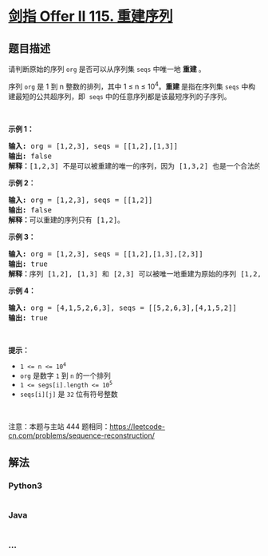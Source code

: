 # [剑指 Offer II 115. 重建序列](https://leetcode-cn.com/problems/ur2n8P)

## 题目描述

<!-- 这里写题目描述 -->

<p>请判断原始的序列&nbsp;<code>org</code>&nbsp;是否可以从序列集&nbsp;<code>seqs</code>&nbsp;中唯一地 <strong>重建&nbsp;</strong>。</p>

<p>序列&nbsp;<code>org</code>&nbsp;是 1 到 n 整数的排列，其中 1 &le; n &le; 10<sup>4</sup>。<strong>重建&nbsp;</strong>是指在序列集 <code>seqs</code> 中构建最短的公共超序列，即&nbsp;&nbsp;<code>seqs</code>&nbsp;中的任意序列都是该最短序列的子序列。</p>

<p>&nbsp;</p>

<p><strong>示例 1：</strong></p>

<pre>
<strong>输入: </strong>org = [1,2,3], seqs = [[1,2],[1,3]]
<strong>输出: </strong>false
<strong>解释：</strong>[1,2,3] 不是可以被重建的唯一的序列，因为 [1,3,2] 也是一个合法的序列。
</pre>

<p><strong>示例 2：</strong></p>

<pre>
<strong>输入: </strong>org = [1,2,3], seqs = [[1,2]]
<strong>输出: </strong>false
<strong>解释：</strong>可以重建的序列只有 [1,2]。
</pre>

<p><strong>示例 3：</strong></p>

<pre>
<strong>输入: </strong>org = [1,2,3], seqs = [[1,2],[1,3],[2,3]]
<strong>输出: </strong>true
<strong>解释：</strong>序列 [1,2], [1,3] 和 [2,3] 可以被唯一地重建为原始的序列 [1,2,3]。
</pre>

<p><strong>示例 4：</strong></p>

<pre>
<strong>输入: </strong>org = [4,1,5,2,6,3], seqs = [[5,2,6,3],[4,1,5,2]]
<strong>输出: </strong>true
</pre>

<p>&nbsp;</p>

<p><strong>提示：</strong></p>

<ul>
	<li><code>1 &lt;= n &lt;= 10<sup>4</sup></code></li>
	<li><code>org</code> 是数字 <code>1</code> 到 <code>n</code> 的一个排列</li>
	<li><code>1 &lt;= segs[i].length &lt;= 10<sup>5</sup></code></li>
	<li><code>seqs[i][j]</code> 是 <code>32</code> 位有符号整数</li>
</ul>

<p>&nbsp;</p>

<p>注意：本题与主站 444&nbsp;题相同：<a href="https://leetcode-cn.com/problems/sequence-reconstruction/">https://leetcode-cn.com/problems/sequence-reconstruction/</a></p>


## 解法

<!-- 这里可写通用的实现逻辑 -->

<!-- tabs:start -->

### **Python3**

<!-- 这里可写当前语言的特殊实现逻辑 -->

```python

```

### **Java**

<!-- 这里可写当前语言的特殊实现逻辑 -->

```java

```

### **...**

```

```

<!-- tabs:end -->
